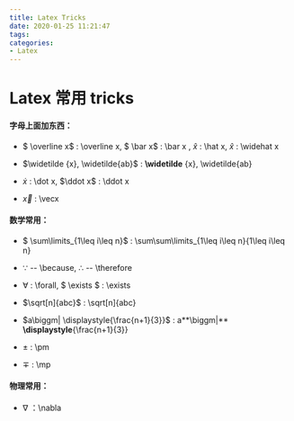 ```yaml
---
title: Latex Tricks
date: 2020-01-25 11:21:47
tags: 
categories:
- Latex
---
```


# Latex 常用 tricks

#### 字母上面加东西：

- $ \overline x$ : \overline x,   $ \bar x$  :  \bar x , $\hat x$ : \hat x,  $\widehat x$ : \widehat x


- $\widetilde {x}, \widetilde{ab}$ : **\widetilde** {x}, \widetilde{ab}


- $\dot x$ : \dot x,  $\ddot x$ : \ddot x
- $\vec{x}$ : \vecx



#### 数学常用：

- $ \sum\limits_{1\leq i\leq n}$ : \sum\sum\limits_{1\leq i\leq n}{1\leq i\leq n}


-   $\because$ -- \because,  $\therefore$ -- \therefore


- $\forall$ :  \forall,  $ \exists $ : \exists


- $\sqrt[n]{abc}$   : \sqrt[n]{abc}


- $a\biggm| \displaystyle{\frac{n+1}{3}}$  :   a**\biggm|** **\displaystyle**{\frac{n+1}{3}}

- $\pm$ :  \pm

- $\mp$ :  \mp



#### 物理常用：

- $\nabla$ ：\nabla